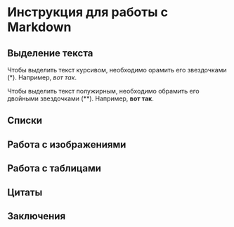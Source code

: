 # Инструкция для работы с Markdown

## Выделение текста

Чтобы выделить текст курсивом, необходимо орамить его звездочками (*). Например, *вот так*.

Чтобы выделить текст полужирным, необходимо обрамить его двойными звездочками (**). Например, **вот так**. 

## Списки

## Работа с изображениями

## Работа с таблицами

## Цитаты

## Заключения